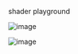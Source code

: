 shader playground

![image](https://github.com/user-attachments/assets/2320bb16-21a4-4280-b260-6460b32f39bd)

![image](https://github.com/user-attachments/assets/1210085f-52d4-4315-a48f-37ff612508c7)

